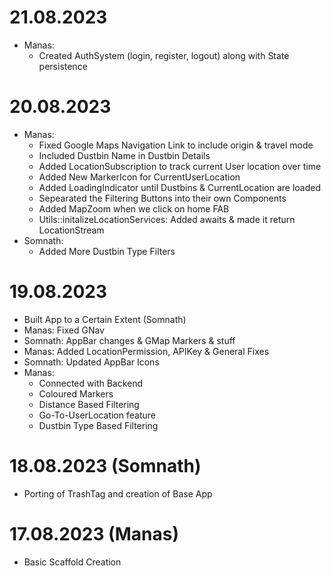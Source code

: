 # 21.08.2023
- Manas:
    - Created AuthSystem (login, register, logout) along with State persistence

# 20.08.2023
- Manas:
    - Fixed Google Maps Navigation Link to include origin & travel mode
    - Included Dustbin Name in Dustbin Details
    - Added LocationSubscription to track current User location over time
    - Added New MarkerIcon for CurrentUserLocation
    - Added LoadingIndicator until Dustbins & CurrentLocation are loaded
    - Sepearated the Filtering Buttons into their own Components
    - Added MapZoom when we click on home FAB
    - Utils::initalizeLocationServices: Added awaits & made it return LocationStream
- Somnath:
    - Added More Dustbin Type Filters

# 19.08.2023
- Built App to a Certain Extent (Somnath)
- Manas: Fixed GNav
- Somnath: AppBar changes & GMap Markers & stuff
- Manas: Added LocationPermission, APIKey & General Fixes
- Somnath: Updated AppBar Icons
- Manas:
    - Connected with Backend
    - Coloured Markers
    - Distance Based Filtering
    - Go-To-UserLocation feature
    - Dustbin Type Based Filtering

# 18.08.2023 (Somnath)
- Porting of TrashTag and creation of Base App

# 17.08.2023 (Manas)
- Basic Scaffold Creation